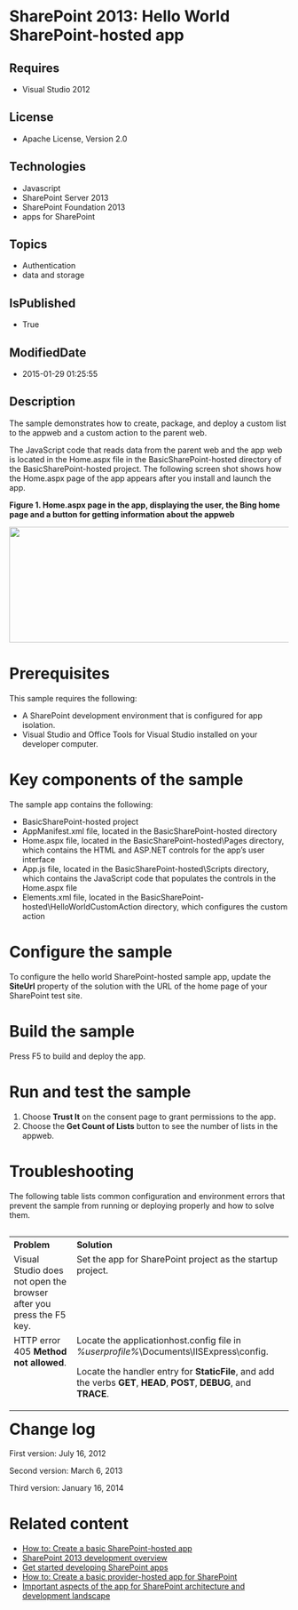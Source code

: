 # SharePoint 2013: Hello World SharePoint-hosted app
## Requires
* Visual Studio 2012
## License
* Apache License, Version 2.0
## Technologies
* Javascript
* SharePoint Server 2013
* SharePoint Foundation 2013
* apps for SharePoint
## Topics
* Authentication
* data and storage
## IsPublished
* True
## ModifiedDate
* 2015-01-29 01:25:55
## Description

<p><span>The sample demonstrates how to create, package, and deploy a custom list to the appweb and a custom action to the parent web.</span></p>
<p><span>The JavaScript code that reads data from the parent web and the app web is located in the Home.aspx file in the BasicSharePoint-hosted directory of the BasicSharePoint-hosted project. The following screen shot shows how the Home.aspx page of the app
 appears after you install and launch the app.</span></p>
<p><strong><span>Figure 1. Home.aspx page in the app, displaying the user, the Bing home page and a button for getting information about the appweb</span></strong></p>
<p><img id="133148" src="https://i1.code.msdn.s-msft.com/sharepoint/sharepoint-2013-hello-b3ca20f3/image/file/133148/1/fig1.gif" alt="" width="645" height="208"></p>
<h1>Prerequisites</h1>
<p><span>This sample requires the following:</span></p>
<ul>
<li><span>A SharePoint development environment that is configured for app isolation.</span>
</li><li><span>Visual Studio and Office Tools for Visual Studio installed on your developer computer.</span>
</li></ul>
<h1>Key components of the sample</h1>
<p><span>The sample app contains the following:</span></p>
<ul>
<li><span>BasicSharePoint-hosted project</span> </li><li><span>AppManifest.xml file, located in the BasicSharePoint-hosted directory</span>
</li><li><span>Home.aspx file, located in the BasicSharePoint-hosted\Pages directory, which contains the HTML and ASP.NET controls for the app&rsquo;s user interface</span>
</li><li><span>App.js file, located in the BasicSharePoint-hosted\Scripts directory, which contains the JavaScript code that populates the controls in the Home.aspx file</span>
</li><li><span>Elements.xml file, located in the BasicSharePoint-hosted\HelloWorldCustomAction directory, which configures the custom action</span>
</li></ul>
<h1>Configure the sample</h1>
<p><span>To configure the hello world SharePoint-hosted sample app, update the <strong>
SiteUrl</strong> property of the solution with the URL of the home page of your SharePoint test site.</span></p>
<h1>Build the sample</h1>
<p><span>Press F5 to build and deploy the app.</span></p>
<h1>Run and test the sample</h1>
<ol>
<li><span>Choose <strong>Trust It</strong> on the consent page to grant permissions to the app.</span>
</li><li><span>Choose the <strong>Get Count of Lists</strong> button to see the number of lists in the appweb.</span>
</li></ol>
<h1>Troubleshooting</h1>
<p><span>The following table lists common configuration and environment errors that prevent the sample from running or deploying properly and how to solve them.</span></p>
<table border="0" cellspacing="5" cellpadding="5" frame="void" align="left">
<tbody>
<tr>
<th align="left" scope="col"><strong><span>Problem </span></strong></th>
<th align="left" scope="col"><strong><span>Solution</span></strong></th>
</tr>
<tr valign="top">
<td><span>Visual Studio does not open the browser after you press the F5 key.</span></td>
<td><span>Set the app for SharePoint project as the startup project.</span></td>
</tr>
<tr valign="top">
<td><span>HTTP error 405 <strong>Method not allowed</strong>.</span></td>
<td><span>Locate the applicationhost.config file in <em>%userprofile%</em>\Documents\IISExpress\config.</span>
<p><span>Locate the handler entry for <strong>StaticFile</strong>, and add the verbs
<strong>GET</strong>, <strong>HEAD</strong>, <strong>POST</strong>, <strong>DEBUG</strong>, and
<strong>TRACE</strong>.</span></p>
</td>
</tr>
</tbody>
</table>
<h1><br>
<br>
<br>
</h1>
<h1>Change log</h1>
<p><span>First version: July 16, 2012</span></p>
<p><span>Second version: March 6, 2013</span></p>
<p><span>Third version: January 16, 2014</span></p>
<h1>Related content</h1>
<ul>
<li><span><a title="http://msdn.microsoft.com/library/1b992485-6efe-4ea4-a18c-221689b0b66f.aspx" href="http://msdn.microsoft.com/library/1b992485-6efe-4ea4-a18c-221689b0b66f.aspx">How to: Create a basic SharePoint-hosted app</a></span>
</li><li><span><a title="http://msdn.microsoft.com/library/f86e2695-4d7a-4fc5-bc23-689de96c4b06.aspx" href="http://msdn.microsoft.com/library/f86e2695-4d7a-4fc5-bc23-689de96c4b06.aspx">SharePoint 2013 development overview</a></span>
</li><li><span><a title="http://msdn.microsoft.com/library/d07e0a13-1e74-4128-857a-513dedbfef33.aspx" href="http://msdn.microsoft.com/library/d07e0a13-1e74-4128-857a-513dedbfef33.aspx">Get started developing SharePoint apps</a></span>
</li><li><span><a title="http://msdn.microsoft.com/library/3038dd73-41ee-436f-8c78-ef8e6869bf7b.aspx" href="http://msdn.microsoft.com/library/3038dd73-41ee-436f-8c78-ef8e6869bf7b.aspx">How to: Create a basic provider-hosted app for SharePoint</a></span>
</li><li><span><a title="http://msdn.microsoft.com/library/ae96572b-8f06-4fd3-854f-fc312f7f2d88.aspx" href="http://msdn.microsoft.com/library/ae96572b-8f06-4fd3-854f-fc312f7f2d88.aspx">Important aspects of the app for SharePoint architecture and development landscape</a></span>
</li></ul>
